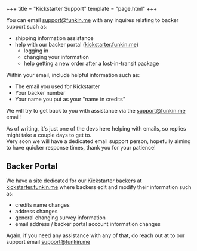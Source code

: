 +++
title = "Kickstarter Support"
template = "page.html"
+++

<section>

You can email <a href="mailto:support\@funkin.me">support\@funkin.me</a> with any inquires relating to backer support such as:

- shipping information assistance
- help with our backer portal ([kickstarter.funkin.me](https://kickstarter.funkin.me))
    - logging in
    - changing your information
    - help getting a new order after a lost-in-transit package

Within your email, include helpful information such as:

- The email you used for Kickstarter
- Your backer number
- Your name you put as your "name in credits"

We will try to get back to you with assistance via the <a href="mailto:support\@funkin.me">support\@funkin.me</a> email!

As of writing, it's just one of the devs here helping with emails, so replies might take a couple days to get to.
<br>
Very soon we will have a dedicated email support person, hopefully aiming to have quicker response times, 
thank you for your patience!

</section>

<section>

# Backer Portal

We have a site dedicated for our Kickstarter backers at [kickstarter.funkin.me](https://kickstarter.funkin.me)
where backers edit and modify their information such as:
- credits name changes
- address changes
- general changing survey information
- email address / backer portal account information changes

Again, if you need any assistance with any of that, do reach out at to our support email <a href="mailto:support\@funkin.me">support\@funkin.me</a>

</section>